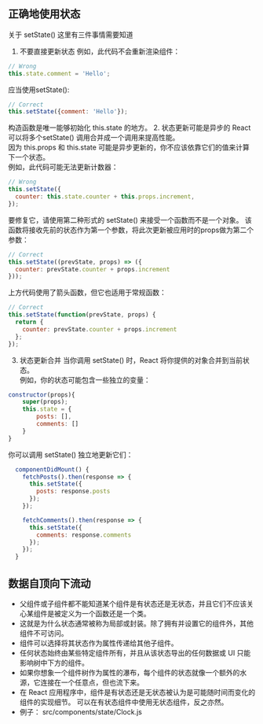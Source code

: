 ## 正确地使用状态
关于 setState() 这里有三件事情需要知道
1. 不要直接更新状态
例如，此代码不会重新渲染组件：
```js
// Wrong
this.state.comment = 'Hello';
```
应当使用setState():
```js
// Correct
this.setState({comment: 'Hello'});
```
构造函数是唯一能够初始化 this.state 的地方。
2. 状态更新可能是异步的
React 可以将多个setState() 调用合并成一个调用来提高性能。  
因为 this.props 和 this.state 可能是异步更新的，你不应该依靠它们的值来计算下一个状态。  
例如，此代码可能无法更新计数器：
```js
// Wrong
this.setState({
  counter: this.state.counter + this.props.increment,
});
```
要修复它，请使用第二种形式的 setState() 来接受一个函数而不是一个对象。 该函数将接收先前的状态作为第一个参数，将此次更新被应用时的props做为第二个参数：  
```js
// Correct
this.setState((prevState, props) => ({
  counter: prevState.counter + props.increment
}));
```
上方代码使用了箭头函数，但它也适用于常规函数：
```js
// Correct
this.setState(function(prevState, props) {
  return {
    counter: prevState.counter + props.increment
  };
});
```
3. 状态更新合并
当你调用 setState() 时，React 将你提供的对象合并到当前状态。  
例如，你的状态可能包含一些独立的变量：  
```js
constructor(props){
    super(props);
    this.state = {
        posts: [],
        comments: []
    }
}
```
你可以调用 setState() 独立地更新它们：
```js
  componentDidMount() {
    fetchPosts().then(response => {
      this.setState({
        posts: response.posts
      });
    });

    fetchComments().then(response => {
      this.setState({
        comments: response.comments
      });
    });
  }
```
## 数据自顶向下流动
- 父组件或子组件都不能知道某个组件是有状态还是无状态，并且它们不应该关心某组件是被定义为一个函数还是一个类。       
- 这就是为什么状态通常被称为局部或封装。除了拥有并设置它的组件外，其他组件不可访问。    
- 组件可以选择将其状态作为属性传递给其他子组件。  
- 任何状态始终由某些特定组件所有，并且从该状态导出的任何数据或 UI 只能影响树中下方的组件。   
- 如果你想象一个组件树作为属性的瀑布，每个组件的状态就像一个额外的水源，它连接在一个任意点，但也流下来。  
- 在 React 应用程序中，组件是有状态还是无状态被认为是可能随时间而变化的组件的实现细节。 可以在有状态组件中使用无状态组件，反之亦然。
- 例子： src/components/state/Clock.js







